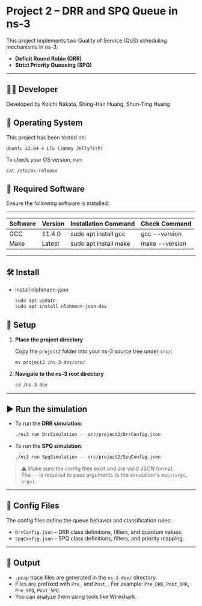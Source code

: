 # Project 2 – DRR and SPQ Queue in ns-3

This project implements two Quality of Service (QoS) scheduling mechanisms in ns-3:

- **Deficit Round Robin (DRR)**
- **Strict Priority Queueing (SPQ)**

---

## 👨‍💻 Developer

Developed by Koichi Nakata, Shing-Han Huang, Shun-Ting Huang

## 🔹 Operating System
This project has been tested on:

    Ubuntu 22.04.4 LTS (Jammy Jellyfish)

To check your OS version, run:

    cat /etc/os-release

## 🔹 Required Software
Ensure the following software is installed:

------------------------------------------------------------------------------------
| Software     | Version    | Installation Command           | Check Command       |
|--------------|------------|--------------------------------|---------------------|
| GCC          | 11.4.0     | sudo apt install gcc           | gcc --version       |
| Make         | Latest     | sudo apt install make          | make --version      |
------------------------------------------------------------------------------------

## 🛠 Install

- Install nlohmann-json
    ```bash
    sudo apt update
    sudo apt install nlohmann-json-dev
    ```

## 📁 Setup

1. **Place the project directory**

   Copy the `project2` folder into your ns-3 source tree under `src/`:

    ```bash
    mv project2 /ns-3-dev/src/
    ```

2. **Navigate to the ns-3 root directory**

    ```bash
    cd /ns-3-dev
    ```

---

## ▶️ Run the simulation

- To run the **DRR simulation**:

    ```bash
    ./ns3 run DrrSimulation -- src/project2/DrrConfig.json
    ```

- To run the **SPQ simulation**:

    ```bash
    ./ns3 run SpqSimulation -- src/project2/SpqConfig.json
    ```

> ⚠️ Make sure the config files exist and are valid JSON format.  
> The `--` is required to pass arguments to the simulation's `main(argc, argv)`.

---

## 📂 Config Files

The config files define the queue behavior and classification rules:

- `DrrConfig.json` – DRR class definitions, filters, and quantum values.
- `SpqConfig.json` – SPQ class definitions, filters, and priority mapping.


---

## 🧪 Output

- `.pcap` trace files are generated in the `ns-3-dev/` directory.
- Files are prefixed with `Pre_` and `Post_`.
  For example: `Pre_DRR`, `Post_DRR`, `Pre_SPQ`, `Post_SPQ`.
- You can analyze them using tools like Wireshark.